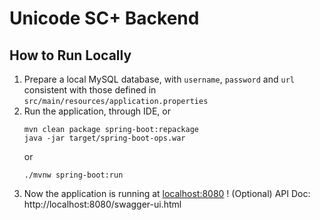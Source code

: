 # Unicode SC+ Backend

## How to Run Locally
1. Prepare a local MySQL database, with ```username```, ```password``` and ```url``` consistent with those defined in 
```src/main/resources/application.properties```
2. Run the application, through IDE, or
    ```shell script
    mvn clean package spring-boot:repackage
    java -jar target/spring-boot-ops.war
    ```
    or
    ```shell script
    ./mvnw spring-boot:run
    ```
3. Now the application is running at [localhost:8080](http://localhost:8080) !
    (Optional) API Doc: http://localhost:8080/swagger-ui.html 